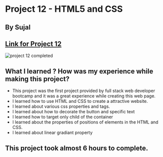 # Project 12 - HTML5 and CSS 

## By Sujal

## [Link for Project 12](https://businnes-landig-page.netlify.app/) 

![project 12 completed](./screenshot.png)

## What I learned ? How was my experience while making this project?

- This project was the first project provided by full stack web developer bootcamp and it was a great experience while creating this web page.
- I learned how to use HTML and CSS to create a attractive website.
- I learned about various css properties and tags.
- I learned about how to decorate the button and specific text
- I learned how to target only child of the container
- I learned about the properties of positions of elements in the HTML and CSS.
- I learned about linear gradiant property

## This project took almost 6 hours to complete.